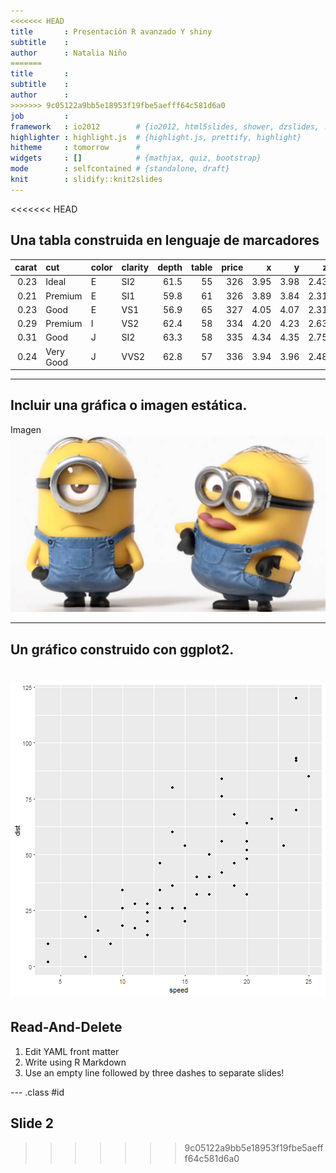 ```yaml
---
<<<<<<< HEAD
title       : Presentación R avanzado Y shiny
subtitle    : 
author      : Natalia Niño 
=======
title       : 
subtitle    : 
author      : 
>>>>>>> 9c05122a9bb5e18953f19fbe5aefff64c581d6a0
job         : 
framework   : io2012        # {io2012, html5slides, shower, dzslides, ...}
highlighter : highlight.js  # {highlight.js, prettify, highlight}
hitheme     : tomorrow      # 
widgets     : []            # {mathjax, quiz, bootstrap}
mode        : selfcontained # {standalone, draft}
knit        : slidify::knit2slides
---
```


<<<<<<< HEAD
## Una tabla construida en lenguaje de marcadores


| carat|cut       |color |clarity | depth| table| price|    x|    y|    z|
|-----:|:---------|:-----|:-------|-----:|-----:|-----:|----:|----:|----:|
|  0.23|Ideal     |E     |SI2     |  61.5|    55|   326| 3.95| 3.98| 2.43|
|  0.21|Premium   |E     |SI1     |  59.8|    61|   326| 3.89| 3.84| 2.31|
|  0.23|Good      |E     |VS1     |  56.9|    65|   327| 4.05| 4.07| 2.31|
|  0.29|Premium   |I     |VS2     |  62.4|    58|   334| 4.20| 4.23| 2.63|
|  0.31|Good      |J     |SI2     |  63.3|    58|   335| 4.34| 4.35| 2.75|
|  0.24|Very Good |J     |VVS2    |  62.8|    57|   336| 3.94| 3.96| 2.48|



---

## Incluir una gráfica o imagen estática.

Imagen
![Hola](imagen1.jpg)

---

## Un gráfico construido con ggplot2.

![plot of chunk unnamed-chunk-2](figure/unnamed-chunk-2-1.png)
=======
## Read-And-Delete

1. Edit YAML front matter
2. Write using R Markdown
3. Use an empty line followed by three dashes to separate slides!

--- .class #id 

## Slide 2



>>>>>>> 9c05122a9bb5e18953f19fbe5aefff64c581d6a0

